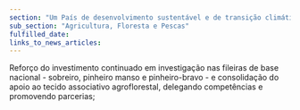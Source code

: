 ```yaml
---
section: "Um País de desenvolvimento sustentável e de transição climática"
sub_section: "Agricultura, Floresta e Pescas"
fulfilled_date:
links_to_news_articles:
---
```


Reforço do investimento continuado em investigação nas fileiras de base nacional - sobreiro, pinheiro manso e pinheiro-bravo - e consolidação do apoio ao tecido associativo agroflorestal, delegando competências e promovendo parcerias;